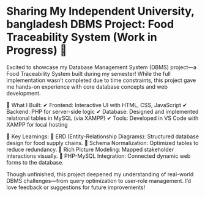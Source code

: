 # Sharing My Independent University, bangladesh DBMS Project: Food Traceability System (Work in Progress) 🚀

Excited to showcase my Database Management System (DBMS) project—a Food Traceability System built during my semester! While the full implementation wasn’t completed due to time constraints, this project gave me hands-on experience with core database concepts and web development.

🔹 What I Built:
✔ Frontend: Interactive UI with HTML, CSS, JavaScript
✔ Backend: PHP for server-side logic
✔ Database: Designed and implemented relational tables in MySQL (via XAMPP)
✔ Tools: Developed in VS Code with XAMPP for local hosting

🔹 Key Learnings:
📌 ERD (Entity-Relationship Diagrams): Structured database design for food supply chains.
📌 Schema Normalization: Optimized tables to reduce redundancy.
📌 Rich Picture Modeling: Mapped stakeholder interactions visually.
📌 PHP-MySQL Integration: Connected dynamic web forms to the database.

Though unfinished, this project deepened my understanding of real-world DBMS challenges—from query optimization to user-role management. I’d love feedback or suggestions for future improvements!

